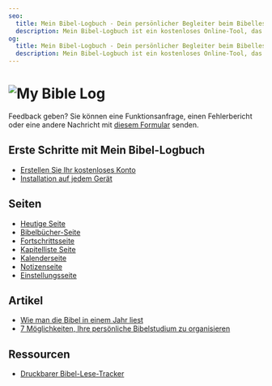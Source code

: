 ```yaml
---
seo:
  title: Mein Bibel-Logbuch - Dein persönlicher Begleiter beim Bibellesen
  description: Mein Bibel-Logbuch ist ein kostenloses Online-Tool, das Ihnen hilft, Ihre Bibellese-Reise zu verfolgen und zu organisieren
og:
  title: Mein Bibel-Logbuch - Dein persönlicher Begleiter beim Bibellesen
  description: Mein Bibel-Logbuch ist ein kostenloses Online-Tool, das Ihnen hilft, Ihre Bibellese-Reise zu verfolgen und zu organisieren
---
```


<h1>
  <img src="/share.jpg" alt="My Bible Log">
</h1>

Feedback geben? Sie können eine Funktionsanfrage, einen Fehlerbericht oder eine andere Nachricht mit [diesem Formular](/feedback) senden.

## Erste Schritte mit Mein Bibel-Logbuch

* [Erstellen Sie Ihr kostenloses Konto](/de/about/page-features--login)
* [Installation auf jedem Gerät](/de/about/page-features--install)

## Seiten

* [Heutige Seite](/de/about/page-features--today)
* [Bibelbücher-Seite](/de/about/page-features--bible-books)
* [Fortschrittsseite](/de/about/page-features--progress)
* [Kapitelliste Seite](/de/about/page-features--chapter-checklist)
* [Kalenderseite](/de/about/page-features--calendar)
* [Notizenseite](/de/about/page-features--notes)
* [Einstellungsseite](/de/about/page-features--settings)

## Artikel

* [Wie man die Bibel in einem Jahr liest](/de/about/how-to--read-the-bible-in-a-year)
* [7 Möglichkeiten, Ihre persönliche Bibelstudium zu organisieren](/de/about/how-to--organize-your-personal-bible-study)

<!--
* [Wie man das Neue Testament in 90 Tagen liest](/de/about/how-to--read-the-new-testament-in-90-days)
* [Wie man eine starke Gewohnheit beim Bibellesen entwickelt](/de/about/how-to--build-a-strong-bible-reading-habit)
-->

## Ressourcen

* [Druckbarer Bibel-Lese-Tracker](/resources/printable-bible-reading-tracker)